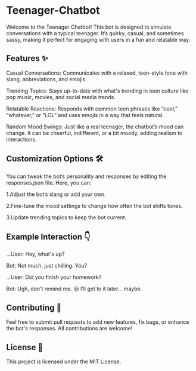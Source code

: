 # Teenager-Chatbot


Welcome to the Teenager Chatbot! This bot is designed to simulate conversations with a typical teenager. It’s quirky, casual, and sometimes sassy, making it perfect for engaging with users in a fun and relatable way.

## Features ✨


Casual Conversations: Communicates with a relaxed, teen-style tone with slang, abbreviations, and emojis.


Trending Topics: Stays up-to-date with what's trending in teen culture like pop music, movies, and social media trends.


Relatable Reactions: Responds with common teen phrases like “cool,” “whatever,” or “LOL” and uses emojis in a way that feels natural.


Random Mood Swings: Just like a real teenager, the chatbot’s mood can change. It can be cheerful, indifferent, or a bit moody, adding realism to interactions.

## Customization Options 🛠️


You can tweak the bot’s personality and responses by editing the responses.json file. Here, you can:

1.Adjust the bot’s slang or add your own.


2.Fine-tune the mood settings to change how often the bot shifts tones.


3.Update trending topics to keep the bot current.

## Example Interaction 👇

...User: Hey, what's up?

Bot: Not much, just chilling. You?

...User: Did you finish your homework?

Bot: Ugh, don’t remind me. 😒 I’ll get to it later... maybe.

## Contributing 🤝

Feel free to submit pull requests to add new features, fix bugs, or enhance the bot's responses. All contributions are welcome!

## License 📄


This project is licensed under the MIT License.
